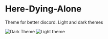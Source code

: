 # Here-Dying-Alone
Theme for better discord. Light and dark themes

![Dark Theme](https://i.imgur.com/UBf8GF6.png)
![Light theme](https://i.imgur.com/U0xnCxi.png)
